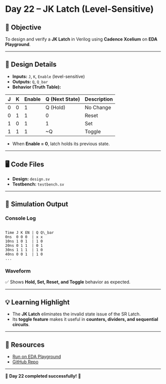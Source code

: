 # Day 22 – JK Latch (Level-Sensitive)

## 📌 Objective  
To design and verify a **JK Latch** in Verilog using **Cadence Xcelium** on **EDA Playground**.

---

## 🔧 Design Details  
- **Inputs:** `J`, `K`, `Enable` (level-sensitive)  
- **Outputs:** `Q`, `Q_bar`  
- **Behavior (Truth Table):**  

| J | K | Enable | Q (Next State) | Description |
|---|---|--------|----------------|-------------|
| 0 | 0 | 1      | Q (Hold)       | No Change   |
| 0 | 1 | 1      | 0              | Reset       |
| 1 | 0 | 1      | 1              | Set         |
| 1 | 1 | 1      | ~Q             | Toggle      |

- When **Enable = 0**, latch holds its previous state.  

---

## 🖥️ Code Files  
- **Design:** `design.sv`  
- **Testbench:** `testbench.sv`

---

## 🧪 Simulation Output  

### Console Log
```

Time J K EN | Q Q\_bar
0ns  0 0 0  | x x
10ns 1 0 1  | 1 0
20ns 0 1 1  | 0 1
30ns 1 1 1  | 1 0
40ns 0 0 1  | 1 0
...

```

### Waveform  
✅ Shows **Hold, Set, Reset, and Toggle** behavior as expected.  

---

## 💡 Learning Highlight  
- The **JK Latch** eliminates the invalid state issue of the SR Latch.  
- Its **toggle feature** makes it useful in **counters, dividers, and sequential circuits**.  

---

## 🔗 Resources  
- [Run on EDA Playground](https://edaplayground.com/x/Txcq)  
- [GitHub Repo](https://github.com/mitanshigaur/verilog)  

---

📅 **Day 22 completed successfully!** 🚀  
```
